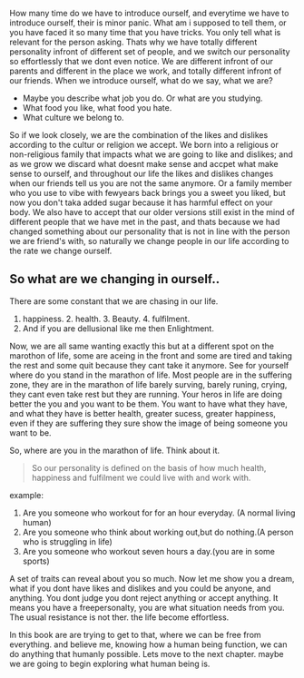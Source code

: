 How many time do we have to introduce ourself, and everytime we have to introduce ourself, their is minor panic. What am i supposed to tell them, or you have faced it so many time that you have tricks. You only tell what is relevant for the person asking. Thats why we have totally different personality infront of different set of people, and we switch our personality so effortlessly that we dont even notice. We are different infront of our parents and different in the place we work, and totally different infront of our friends.
When we introduce ourself, what do we say, what we are?
* Maybe you describe what job you do. Or what are you studying.
* What food you like, what food you hate.
* What culture we belong to.

So if we look closely, we are the combination of the likes and dislikes according to the cultur or religion we accept. We born into a religious or non-religious family that impacts what we are going to like and dislikes; and as we grow we discard what doesnt make sense and accpet what make sense to ourself, and throughout our life the likes and dislikes changes when our friends tell us you are not the same anymore. Or a family member who you use to vibe with fewyears back brings you a sweet you liked, but now you don't taka added sugar because it has harmful effect on your body. 
We also have to accept that our older versions still exist in the mind of different people that we have met in the past, and thats because we had changed something about our personality that is not in line with the person we are friend's with, so naturally we change people in our life according to the rate we change ourself.
## So what are we changing in ourself..
There are some constant that we are chasing in our life.
1. happiness. 2. health. 3. Beauty. 4. fulfilment. 
5. And if you are dellusional like me then Enlightment.

Now, we are all same wanting exactly this but at a different spot on the marothon of life, some are aceing in the front and some are tired and taking the rest and some quit because they cant take it anymore.
See for yourself where do you stand in the marathon of life. Most people are in the suffering zone, they are in the marathon of life barely surving, barely runing, crying, they cant even take rest but they are running.
Your heros in life are doing better the you and you want to be them. You want to have what they have, and what they have is better health, greater sucess, greater happiness, even if they are suffering they sure show the image of being someone you want to be.

So, where are you in the marathon of life. Think about it.
> So our personality is defined on the basis of how much health, happiness and fulfilment we could live with and work with.  

example:
1. Are you someone who workout for for an hour everyday. (A normal living human)
2. Are you someone who think about working out,but do nothing.(A person who is struggling in life)
3. Are you someone who workout seven hours a day.(you are in some sports)

A set of traits can reveal about you so much.
Now let me show you a dream, what if you dont have likes and dislikes and you could be anyone, and anything. You dont judge you dont reject anything or accept anything. It means you have a freepersonalty, you are what situation needs from you. The usual resistance is not ther. the life become effortless.

In this book are are trying to get to that, where we can be free from everything.
and believe me, knowing how a human being function, we can do anything that humanly possible.
Lets move to the next chapter. maybe we are going to begin exploring what human being is.


